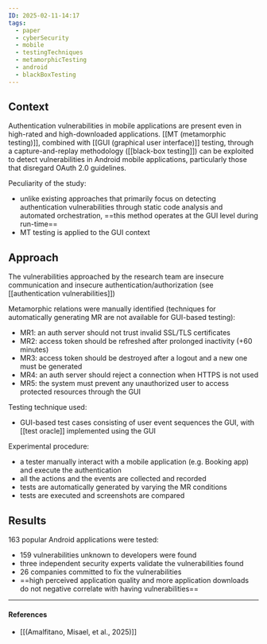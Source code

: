 ```yaml
---
ID: 2025-02-11-14:17
tags:
  - paper
  - cyberSecurity
  - mobile
  - testingTechniques
  - metamorphicTesting
  - android
  - blackBoxTesting
---
```

## Context

Authentication vulnerabilities in mobile applications are present even in high-rated and high-downloaded applications.
[[MT (metamorphic testing)]], combined with [[GUI (graphical user interface)]] testing, through a capture-and-replay methodology ([[black-box testing]]) can be exploited to detect vulnerabilities in Android mobile applications, particularly those that disregard OAuth 2.0 guidelines.

Peculiarity of the study:
- unlike existing approaches that primarily focus on detecting authentication vulnerabilities through static code analysis and automated orchestration, ==this method operates at the GUI level during run-time==
- MT testing is applied to the GUI context

## Approach

The vulnerabilities approached by the research team are insecure communication and insecure authentication/authorization (see [[authentication vulnerabilities]])

Metamorphic relations were manually identified (techniques for automatically generating MR are not available for GUI-based testing):
- MR1: an auth server should not trust invalid SSL/TLS certificates
- MR2: access token should be refreshed after prolonged inactivity (+60 minutes)
- MR3: access token should be destroyed after a logout and a new one must be generated
- MR4: an auth server should reject a connection when HTTPS is not used
- MR5: the system must prevent any unauthorized user to access protected resources through the GUI

Testing technique used:
- GUI-based test cases consisting of user event sequences the GUI, with [[test oracle]] implemented using the GUI

Experimental procedure:
- a tester manually interact with a mobile application (e.g. Booking app) and execute the authentication
- all the actions and the events are collected and recorded
- tests are automatically generated by varying the MR conditions
- tests are executed and screenshots are compared

## Results

163 popular Android applications were tested:
- 159 vulnerabilities unknown to developers were found
- three independent security experts validate the vulnerabilities found
- 26 companies committed to fix the vulnerabilities
- ==high perceived application quality and more application downloads do not negative correlate with having vulnerabilities==

---
#### References
- [[(Amalfitano, Misael, et al., 2025)]]

[^1]: This is a note example. Use a note to give extra information without interrupting the reading flow